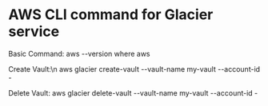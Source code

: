 # AWS CLI command for Glacier service

Basic Command:
aws --version
where aws


Create Vault:\n
aws glacier create-vault --vault-name my-vault --account-id -

Delete Vault:
aws glacier delete-vault --vault-name my-vault --account-id -
